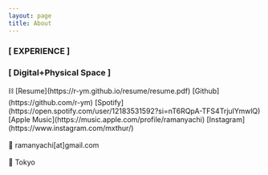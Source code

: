 ```yaml
---
layout: page
title: About
---
```

<h3>[ EXPERIENCE ]</h3>




<h3>[ Digital+Physical Space ]</h3>
&#x26D3; [Resume](https://r-ym.github.io/resume/resume.pdf) [Github](https://github.com/r-ym) [Spotify](https://open.spotify.com/user/12183531592?si=nT6RQpA-TFS4TrjuIYmwlQ) [Apple Music](https://music.apple.com/profile/ramanyachi) [Instagram](https://www.instagram.com/mxthur/)
<br>
<br>
&#x1f48c; ramanyachi[at]gmail.com
<br>
<br>
&#x1F4CD; Tokyo
